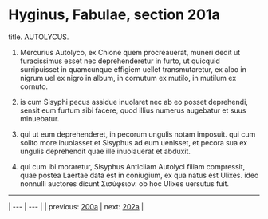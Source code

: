 # Hyginus, Fabulae, section 201a

title. AUTOLYCUS.



1. Mercurius Autolyco, ex Chione quem procreauerat, muneri dedit ut furacissimus esset nec deprehenderetur in furto, ut quicquid surripuisset in quamcunque effigiem uellet transmutaretur, ex albo in nigrum uel ex nigro in album, in cornutum ex mutilo, in mutilum ex cornuto.



2. is cum Sisyphi pecus assidue inuolaret nec ab eo posset deprehendi, sensit eum furtum sibi facere, quod illius numerus augebatur et suus minuebatur.



3. qui ut eum deprehenderet, in pecorum ungulis notam imposuit. qui cum solito more inuolasset et Sisyphus ad eum uenisset, et pecora sua ex ungulis deprehendit quae ille inuolauerat et abduxit.



4. qui cum ibi moraretur, Sisyphus Anticliam Autolyci filiam compressit, quae postea Laertae data est in coniugium, ex qua natus est Ulixes. ideo nonnulli auctores dicunt Σισύφειον. ob hoc Ulixes uersutus fuit.



---

| --- | --- |
| previous: [200a](../200a/) | next: [202a](../202a/) |